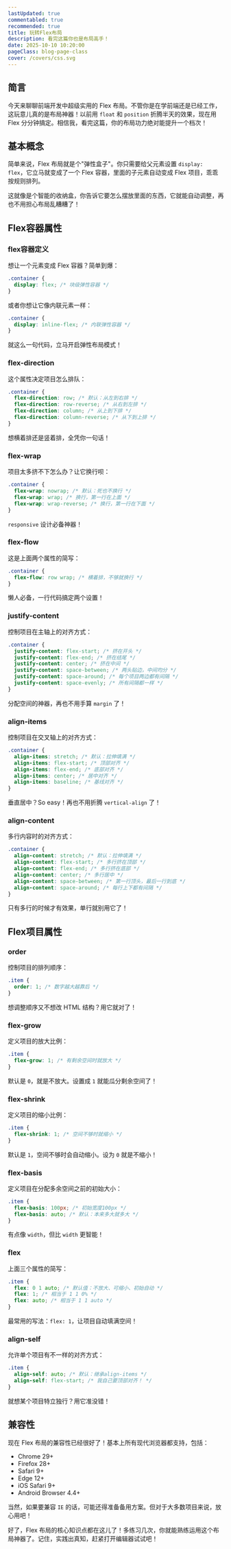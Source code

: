 ```yaml
---
lastUpdated: true
commentabled: true
recommended: true
title: 玩转Flex布局
description: 看完这篇你也是布局高手！
date: 2025-10-10 10:20:00 
pageClass: blog-page-class
cover: /covers/css.svg
---
```


## 简言 ##

今天来聊聊前端开发中超级实用的 Flex 布局。不管你是在学前端还是已经工作，这玩意儿真的是布局神器！以前用 `float` 和 `position` 折腾半天的效果，现在用 Flex 分分钟搞定。相信我，看完这篇，你的布局功力绝对能提升一个档次！

## 基本概念 ##

简单来说，Flex 布局就是个"弹性盒子"。你只需要给父元素设置 `display: flex`，它立马就变成了一个 Flex 容器，里面的子元素自动变成 Flex 项目，乖乖按规则排列。

这就像是个智能的收纳盒，你告诉它要怎么摆放里面的东西，它就能自动调整，再也不用担心布局乱糟糟了！

## Flex容器属性 ##

### flex容器定义 ###

想让一个元素变成 Flex 容器？简单到爆：

```css
.container {
  display: flex; /* 块级弹性容器 */
}
```

或者你想让它像内联元素一样：

```css
.container {
  display: inline-flex; /* 内联弹性容器 */
}
```

就这么一句代码，立马开启弹性布局模式！

### flex-direction ###

这个属性决定项目怎么排队：

```css
.container {
  flex-direction: row; /* 默认：从左到右排 */
  flex-direction: row-reverse; /* 从右到左排 */
  flex-direction: column; /* 从上到下排 */
  flex-direction: column-reverse; /* 从下到上排 */
}
```

想横着排还是竖着排，全凭你一句话！

### flex-wrap ###

项目太多挤不下怎么办？让它换行呗：

```css
.container {
  flex-wrap: nowrap; /* 默认：死也不换行 */
  flex-wrap: wrap; /* 换行，第一行在上面 */
  flex-wrap: wrap-reverse; /* 换行，第一行在下面 */
}
```

`responsive` 设计必备神器！

### flex-flow ###

这是上面两个属性的简写：

```css
.container {
  flex-flow: row wrap; /* 横着排，不够就换行 */
}
```

懒人必备，一行代码搞定两个设置！

### justify-content ###

控制项目在主轴上的对齐方式：

```css
.container {
  justify-content: flex-start; /* 挤在开头 */
  justify-content: flex-end; /* 挤在结尾 */
  justify-content: center; /* 挤在中间 */
  justify-content: space-between; /* 两头贴边，中间均分 */
  justify-content: space-around; /* 每个项目两边都有间隔 */
  justify-content: space-evenly; /* 所有间隔都一样 */
}
```

分配空间的神器，再也不用手算 `margin` 了！

### align-items ###

控制项目在交叉轴上的对齐方式：

```css
.container {
  align-items: stretch; /* 默认：拉伸填满 */
  align-items: flex-start; /* 顶部对齐 */
  align-items: flex-end; /* 底部对齐 */
  align-items: center; /* 居中对齐 */
  align-items: baseline; /* 基线对齐 */
}
```

垂直居中？So easy！再也不用折腾 `vertical-align` 了！

### align-content ###

多行内容时的对齐方式：

```css
.container {
  align-content: stretch; /* 默认：拉伸填满 */
  align-content: flex-start; /* 多行挤在顶部 */
  align-content: flex-end; /* 多行挤在底部 */
  align-content: center; /* 多行居中 */
  align-content: space-between; /* 第一行顶头，最后一行到底 */
  align-content: space-around; /* 每行上下都有间隔 */
}
```

只有多行的时候才有效果，单行就别用它了！

## Flex项目属性 ##

### order ###

控制项目的排列顺序：

```css
.item {
  order: 1; /* 数字越大越靠后 */
}
```

想调整顺序又不想改 HTML 结构？用它就对了！

### flex-grow ###

定义项目的放大比例：

```css
.item {
  flex-grow: 1; /* 有剩余空间时就放大 */
}
```

默认是 `0`，就是不放大。设置成 `1` 就能瓜分剩余空间了！

### flex-shrink ###

定义项目的缩小比例：

```css
.item {
  flex-shrink: 1; /* 空间不够时就缩小 */
}
```

默认是 `1`，空间不够时会自动缩小。设为 `0` 就是不缩小！

### flex-basis ###

定义项目在分配多余空间之前的初始大小：

```css
.item {
  flex-basis: 100px; /* 初始宽度100px */
  flex-basis: auto; /* 默认：本来多大就多大 */
}
```

有点像 `width`，但比 `width` 更智能！

### flex ###

上面三个属性的简写：

```css
.item {
  flex: 0 1 auto; /* 默认值：不放大、可缩小、初始自动 */
  flex: 1; /* 相当于 1 1 0% */
  flex: auto; /* 相当于 1 1 auto */
}
```

最常用的写法：`flex: 1`，让项目自动填满空间！

### align-self ###

允许单个项目有不一样的对齐方式：

```css
.item {
  align-self: auto; /* 默认：继承align-items */
  align-self: flex-start; /* 我自己要顶部对齐！ */
}
```

就想某个项目特立独行？用它准没错！

## 兼容性 ##

现在 Flex 布局的兼容性已经很好了！基本上所有现代浏览器都支持，包括：

- Chrome 29+
- Firefox 28+
- Safari 9+
- Edge 12+
- iOS Safari 9+
- Android Browser 4.4+

当然，如果要兼容 `IE` 的话，可能还得准备备用方案。但对于大多数项目来说，放心用吧！

好了，Flex 布局的核心知识点都在这儿了！多练习几次，你就能熟练运用这个布局神器了。记住，实践出真知，赶紧打开编辑器试试吧！
